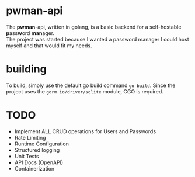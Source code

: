 # pwman-api
The **pwman**-api, written in golang, is a basic backend for a self-hostable **p**ass**w**ord **man**ager.<br>
The project was started because I wanted a password manager I could host myself and that would fit my needs.<br>
# building
To build, simply use the default go build command `go build`. Since the project uses the `gorm.io/driver/sqlite` module, CGO is required.

# TODO
- Implement ALL CRUD operations for Users and Passwords
- Rate Limiting
- Runtime Configuration
- Structured logging
- Unit Tests
- API Docs (OpenAPI)
- Containerization

